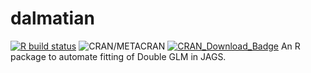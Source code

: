 # dalmatian


[![R build
status](https://github.com/thomasp85/dalmatian/workflows/R-CMD-check/badge.svg)](https://github.com/sjbonner/dalmatian)
![CRAN/METACRAN](https://img.shields.io/cran/v/dalmatian?style=plastic)
[![CRAN\_Download\_Badge](http://cranlogs.r-pkg.org/badges/dalmatian)](https://CRAN.R-project.org/package=dalmatian)
An R package to automate fitting of Double GLM in JAGS.
